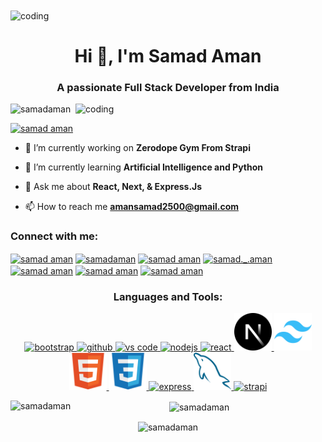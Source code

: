 <img align="center" alt="coding" src="https://user-images.githubusercontent.com/74038190/221352995-5ac18bdf-1a19-4f99-bbb6-77559b220470.gif" />

<h1 align="center">Hi 👋, I'm Samad Aman</h1>
<h3 align="center">A passionate Full Stack Developer from India</h3>

  <img align="right" width="400" alt="coding" src="https://user-images.githubusercontent.com/74038190/219923809-b86dc415-a0c2-4a38-bc88-ad6cf06395a8.gif" />

<p align="left"> <img src="https://komarev.com/ghpvc/?username=samadaman&label=Profile%20views&color=0e75b6&style=flat" alt="samadaman" /> </p>

<p align="left"> <a href="https://twitter.com/samad aman" target="blank"><img src="https://img.shields.io/twitter/follow/samad aman?logo=twitter&style=for-the-badge" alt="samad aman" /></a> </p>

- 🔭 I’m currently working on **Zerodope Gym From Strapi**

- 🌱 I’m currently learning **Artificial Intelligence and Python**

- 💬 Ask me about **React, Next, & Express.Js**

- 📫 How to reach me **amansamad2500@gmail.com**



<center><h3 align="left">Connect with me:</h3>
<p align="left">
<a href="https://twitter.com/samad aman" target="blank"><img align="center" src="https://raw.githubusercontent.com/rahuldkjain/github-profile-readme-generator/master/src/images/icons/Social/twitter.svg" alt="samad aman" height="30" width="40" /></a>
<a href="https://linkedin.com/in/samadaman" target="blank"><img align="center" src="https://raw.githubusercontent.com/rahuldkjain/github-profile-readme-generator/master/src/images/icons/Social/linked-in-alt.svg" alt="samadaman" height="30" width="40" /></a>
<a href="https://fb.com/samad aman" target="blank"><img align="center" src="https://raw.githubusercontent.com/rahuldkjain/github-profile-readme-generator/master/src/images/icons/Social/facebook.svg" alt="samad aman" height="30" width="40" /></a>
<a href="https://instagram.com/samad._.aman" target="blank"><img align="center" src="https://raw.githubusercontent.com/rahuldkjain/github-profile-readme-generator/master/src/images/icons/Social/instagram.svg" alt="samad._.aman" height="30" width="40" /></a>
<a href="https://dribbble.com/samad aman" target="blank"><img align="center" src="https://raw.githubusercontent.com/rahuldkjain/github-profile-readme-generator/master/src/images/icons/Social/dribbble.svg" alt="samad aman" height="30" width="40" /></a>
<a href="https://www.behance.net/samad aman" target="blank"><img align="center" src="https://raw.githubusercontent.com/rahuldkjain/github-profile-readme-generator/master/src/images/icons/Social/behance.svg" alt="samad aman" height="30" width="40" /></a>
<a href="https://discord.gg/samad aman" target="blank"><img align="center" src="https://raw.githubusercontent.com/rahuldkjain/github-profile-readme-generator/master/src/images/icons/Social/discord.svg" alt="samad aman" height="30" width="40" /></a>
</p>



<h3>Languages and Tools:</h3>
<p d-flex>
    <a href="https://getbootstrap.com" target="_blank" rel="noreferrer">
        <img src="https://user-images.githubusercontent.com/74038190/212280805-9bcb336b-8c55-46a8-abf8-ff286ab55472.gif" alt="bootstrap" width="60" height="60"/>
    </a>
    <a href="https://github.com" target="_blank" rel="noreferrer">
        <img src="https://user-images.githubusercontent.com/74038190/212257468-1e9a91f1-b626-4baa-b15d-5c385dfa7ed2.gif" alt="github" width="60" height="60"/>
    </a>
    <a href="https://code.visualstudio.com/" target="_blank" rel="noreferrer">
        <img src="https://user-images.githubusercontent.com/74038190/212257465-7ce8d493-cac5-494e-982a-5a9deb852c4b.gif" alt="vs code" width="60" height="60"/>
    </a>
    <a href="https://nodejs.org" target="_blank" rel="noreferrer">
        <img src="https://user-images.githubusercontent.com/74038190/212257460-738ff738-247f-4445-a718-cdd0ca76e2db.gif" alt="nodejs" width="60" height="60"/>
    </a>
    <a href="https://reactjs.org/" target="_blank" rel="noreferrer">
        <img src="https://user-images.githubusercontent.com/74038190/212257467-871d32b7-e401-42e8-a166-fcfd7baa4c6b.gif" alt="react" width="60" height="60"/>
    </a>
    <a href="https://nextjs.org/" target="_blank" rel="noreferrer">
        <img src="https://raw.githubusercontent.com/devicons/devicon/master/icons/nextjs/nextjs-original.svg" alt="nextjs" width="60" height="60"/>
    </a>
    <a href="https://tailwindcss.com/" target="_blank" rel="noreferrer">
        <img src="https://raw.githubusercontent.com/devicons/devicon/master/icons/tailwindcss/tailwindcss-original.svg" alt="tailwind" width="60" height="60"/>
    </a>
    <a href="https://developer.mozilla.org/en-US/docs/Web/HTML" target="_blank" rel="noreferrer">
        <img src="https://raw.githubusercontent.com/devicons/devicon/master/icons/html5/html5-original.svg" alt="html" width="60" height="60"/>
    </a>
    <a href="https://developer.mozilla.org/en-US/docs/Web/CSS" target="_blank" rel="noreferrer">
        <img src="https://raw.githubusercontent.com/devicons/devicon/master/icons/css3/css3-original.svg" alt="css" width="60" height="60"/>
    </a>
    <a href="https://expressjs.com" target="_blank" rel="noreferrer">
        <img src="https://programador-jr.vercel.app/assets/images/expressjs.png" alt="express" width="60" height="60"/>
    </a>
    <a href="https://www.mysql.com/" target="_blank" rel="noreferrer">
        <img src="https://raw.githubusercontent.com/devicons/devicon/master/icons/mysql/mysql-original.svg" alt="mysql" width="60" height="60"/>
    </a>
    <a href="https://strapi.io/" target="_blank" rel="noreferrer">
        <img src="https://seeklogo.com/images/S/strapi-icon-logo-2E03188067-seeklogo.com.png" alt="strapi" width="60" height="60"/>
    </a>
</p>





<p><img align="left" src="https://github-readme-stats.vercel.app/api/top-langs?username=samadaman&show_icons=true&locale=en&layout=compact" alt="samadaman" /></p>

<p>&nbsp;<img align="center" src="https://github-readme-stats.vercel.app/api?username=samadaman&show_icons=true&locale=en" alt="samadaman" /></p>

<p><img align="center" src="https://github-readme-streak-stats.herokuapp.com/?user=samadaman&" alt="samadaman" /></p>
